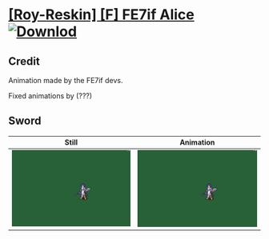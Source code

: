 # [\[Roy-Reskin\] \[F\] FE7if Alice](./) [![Downlod](https://img.shields.io/badge/Download--red?style=social&logo=github)](https://minhaskamal.github.io/DownGit/#/home?url=https://github.com/Klokinator/FE-Repo/tree/main/Battle%20Animations%2FLords%20-%20FE6%2C%20FE7%20Types%2F%5BRoy-Reskin%5D%20%5BF%5D%20FE7if%20Alice%2F1.%20Sword%20(Airgetlam%20-%20Luceid%20Crit))

## Credit

Animation made by the FE7if devs.

Fixed animations by (???)

## Sword

| Still | Animation |
| :---: | :-------: |
| ![Sword still](./Sword_000.png) | ![Sword animation](./Sword.gif) |
